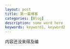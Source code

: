 ```yaml
---
layout: post
title: 第一篇博客
categories: [Blog]
description: some word here
keywords: keyword1, keyword2
---
```


内容还没来得及编
